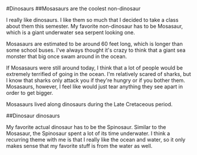 #Dinosaurs
##Mosasaurs are the coolest non-dinosaur

I really like dinosaurs. I like them so much that I decided to take a class about them this semester. My favorite non-dinosaur has to be Mosasaur, which is a giant underwater sea serpent looking one. 

Mosasaurs are estimated to be around 60 feet long, which is longer than some school buses. I've always thought it's crazy to think that a giant sea monster that big once swam around in the ocean.

If Mosasaurs were still around today, I think that a lot of people would be extremely terrified of going in the ocean. I'm relatively scared of sharks, but I know that sharks only attack you if they're hungry or if you bother them. Mosasaurs, however, I feel like would just tear anything they see apart in order to get bigger. 

Mosasaurs lived along dinosaurs during the Late Cretaceous period.

##Dinosaur dinosaurs

My favorite actual dinosaur has to be the Spinosaur. Similar to the Mosasaur, the Spinosaur spent a lot of its time underwater. I think a recurring theme with me is that I really like the ocean and water, so it only makes sense that my favorite stuff is from the water as well. 
